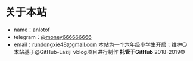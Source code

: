 关于本站
====  
* name：anlotof
* telegram：[@money666666666](https://t.me/money666666666 "telegram")
* email：rundongxie48@gmail.com
本站为一个六年级小学生开启；维护:smirk:
本站基于@GitHub-Laziji vblog项目进行制作
**托管于GitHub**
2018-2019©
